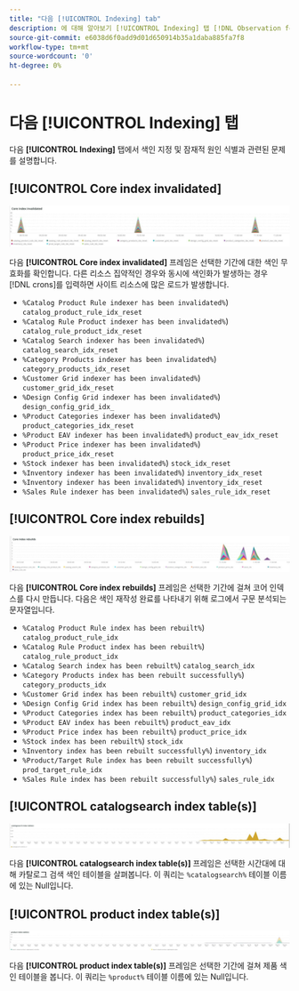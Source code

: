 ```yaml
---
title: "다음 [!UICONTROL Indexing] tab"
description: 에 대해 알아보기 [!UICONTROL Indexing] 탭 [!DNL Observation for Adobe Commerce].
source-git-commit: e6038d6f0add9d01d650914b35a1daba885fa7f8
workflow-type: tm+mt
source-wordcount: '0'
ht-degree: 0%

---
```


# 다음 [!UICONTROL Indexing] 탭

다음 **[!UICONTROL Indexing]** 탭에서 색인 지정 및 잠재적 원인 식별과 관련된 문제를 설명합니다.

## [!UICONTROL Core index invalidated]

![코어 인덱스가 무효화됨](../../assets/tools/observation-for-adobe-commerce/indexing-tab-1.jpg)

다음 **[!UICONTROL Core index invalidated]** 프레임은 선택한 기간에 대한 색인 무효화를 확인합니다. 다른 리소스 집약적인 경우와 동시에 색인화가 발생하는 경우 [!DNL crons]를 입력하면 사이트 리소스에 많은 로드가 발생합니다.

* `%Catalog Product Rule indexer has been invalidated%`) `catalog_product_rule_idx_reset`
* `%Catalog Rule Product indexer has been invalidated%`) `catalog_rule_product_idx_reset`
* `%Catalog Search indexer has been invalidated%`) `catalog_search_idx_reset`
* `%Category Products indexer has been invalidated%`) `category_products_idx_reset`
* `%Customer Grid indexer has been invalidated%`) `customer_grid_idx_reset`
* `%Design Config Grid indexer has been invalidated%`) `design_config_grid_idx_`
* `%Product Categories indexer has been invalidated%`) `product_categories_idx_reset`
* `%Product EAV indexer has been invalidated%`) `product_eav_idx_reset`
* `%Product Price indexer has been invalidated%`) `product_price_idx_reset`
* `%Stock indexer has been invalidated%`) `stock_idx_reset`
* `%Inventory indexer has been invalidated%`) `inventory_idx_reset`
* `%Inventory indexer has been invalidated%`) `inventory_idx_reset`
* `%Sales Rule indexer has been invalidated%`) `sales_rule_idx_reset`

## [!UICONTROL Core index rebuilds]

![코어 인덱스 다시 빌드](../../assets/tools/observation-for-adobe-commerce/indexing-tab-2.jpg)

다음 **[!UICONTROL Core index rebuilds]** 프레임은 선택한 기간에 걸쳐 코어 인덱스를 다시 만듭니다. 다음은 색인 재작성 완료를 나타내기 위해 로그에서 구문 분석되는 문자열입니다.

* `%Catalog Product Rule index has been rebuilt%`) `catalog_product_rule_idx`
* `%Catalog Rule Product index has been rebuilt%`) `catalog_rule_product_idx`
* `%Catalog Search index has been rebuilt%`) `catalog_search_idx`
* `%Category Products index has been rebuilt successfully%`) `category_products_idx`
* `%Customer Grid index has been rebuilt%`) `customer_grid_idx`
* `%Design Config Grid index has been rebuilt%`) `design_config_grid_idx`
* `%Product Categories index has been rebuilt%`) `product_categories_idx`
* `%Product EAV index has been rebuilt%`) `product_eav_idx`
* `%Product Price index has been rebuilt%`) `product_price_idx`
* `%Stock index has been rebuilt%`) `stock_idx`
* `%Inventory index has been rebuilt successfully%`) `inventory_idx`
* `%Product/Target Rule index has been rebuilt successfully%`) `prod_target_rule_idx`
* `%Sales Rule index has been rebuilt successfully%`) `sales_rule_idx`


## [!UICONTROL catalogsearch index table(s)]

![카탈로그 검색 색인 테이블](../../assets/tools/observation-for-adobe-commerce/indexing-tab-3.jpg)

다음 **[!UICONTROL catalogsearch index table(s)]** 프레임은 선택한 시간대에 대해 카탈로그 검색 색인 테이블을 살펴봅니다. 이 쿼리는 `%catalogsearch%` 테이블 이름에 있는 Null입니다.

## [!UICONTROL product index table(s)]

![제품 인덱스 테이블](../../assets/tools/observation-for-adobe-commerce/indexing-tab-4.jpg)

다음 **[!UICONTROL product index table(s)]** 프레임은 선택한 기간에 걸쳐 제품 색인 테이블을 봅니다. 이 쿼리는 `%product%` 테이블 이름에 있는 Null입니다.
